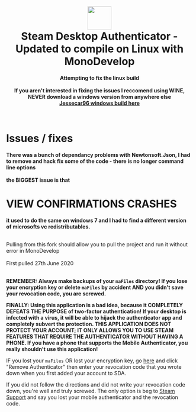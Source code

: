 <h1 align="center">
  <img  src="https://raw.githubusercontent.com/Jessecar96/SteamDesktopAuthenticator/master/icon.png" height="64" width="64" />
  <br/>
  Steam Desktop Authenticator - Updated to compile on Linux with MonoDevelop <br/>
 
</h1>

<p align="center">
  <b>Attempting to fix the linux build <br/><br/>
 <b>If you aren't interested in fixing the issues I reccomend using WINE, NEVER download a windows version from anywhere else<br/>
   <a href="https://github.com/Jessecar96/SteamDesktopAuthenticator/releases/latest">Jessecar96 windows build here</a>
   
   </b><br>
   <h1> Issues / fixes </h1>
   
   There was a bunch of dependancy problems with Newtonsoft.Json, I had to remove and hack fix some of the code - there is no longer command line options <br/>
   <br> the BIGGEST issue is that  <h1>VIEW CONFIRMATIONS CRASHES  </h1> it used to do the same on windows 7 and I had to find a different version of microsofts vc redistributables. </br> </br> </b>
   
   Pulling from this fork should allow you to pull the project and run it without error in MonoDevelop <br/><br/>
   First pulled 27th June 2020 </br><br/>

**REMEMBER: Always make backups of your `maFiles` directory! If you lose your encryption key or delete `maFiles` by accident AND you didn't save your revocation code, you are screwed.**

**FINALLY: Using this application is a bad idea, because it COMPLETELY DEFEATS THE PURPOSE of two-factor authentication! If your desktop is infected with a virus, it will be able to hijack the authenticator app and completely subvert the protection. THIS APPLICATION DOES NOT PROTECT YOUR ACCOUNT; IT ONLY ALLOWS YOU TO USE STEAM FEATURES THAT REQUIRE THE AUTHENTICATOR WITHOUT HAVING A PHONE. If you have a phone that supports the Mobile Authenticator, you really shouldn't use this application!**

IF you lost your `maFiles` OR lost your encryption key, go [here](https://store.steampowered.com/twofactor/manage) and click "Remove Authenticator" then enter your revocation code that you wrote down when you first added your account to SDA.

If you did not follow the directions and did not write your revocation code down, you're well and truly screwed. The only option is beg to [Steam Support](https://support.steampowered.com/) and say you lost your mobile authenticator and the revocation code.


